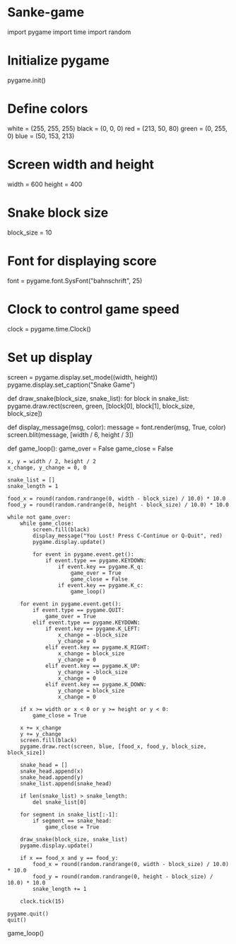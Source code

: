 # Sanke-game
import pygame
import time
import random

# Initialize pygame
pygame.init()

# Define colors
white = (255, 255, 255)
black = (0, 0, 0)
red = (213, 50, 80)
green = (0, 255, 0)
blue = (50, 153, 213)

# Screen width and height
width = 600
height = 400

# Snake block size
block_size = 10

# Font for displaying score
font = pygame.font.SysFont("bahnschrift", 25)

# Clock to control game speed
clock = pygame.time.Clock()

# Set up display
screen = pygame.display.set_mode((width, height))
pygame.display.set_caption("Snake Game")

def draw_snake(block_size, snake_list):
    for block in snake_list:
        pygame.draw.rect(screen, green, [block[0], block[1], block_size, block_size])

def display_message(msg, color):
    message = font.render(msg, True, color)
    screen.blit(message, [width / 6, height / 3])

def game_loop():
    game_over = False
    game_close = False
    
    x, y = width / 2, height / 2
    x_change, y_change = 0, 0
    
    snake_list = []
    snake_length = 1
    
    food_x = round(random.randrange(0, width - block_size) / 10.0) * 10.0
    food_y = round(random.randrange(0, height - block_size) / 10.0) * 10.0
    
    while not game_over:
        while game_close:
            screen.fill(black)
            display_message("You Lost! Press C-Continue or Q-Quit", red)
            pygame.display.update()
            
            for event in pygame.event.get():
                if event.type == pygame.KEYDOWN:
                    if event.key == pygame.K_q:
                        game_over = True
                        game_close = False
                    if event.key == pygame.K_c:
                        game_loop()
            
        for event in pygame.event.get():
            if event.type == pygame.QUIT:
                game_over = True
            elif event.type == pygame.KEYDOWN:
                if event.key == pygame.K_LEFT:
                    x_change = -block_size
                    y_change = 0
                elif event.key == pygame.K_RIGHT:
                    x_change = block_size
                    y_change = 0
                elif event.key == pygame.K_UP:
                    y_change = -block_size
                    x_change = 0
                elif event.key == pygame.K_DOWN:
                    y_change = block_size
                    x_change = 0
        
        if x >= width or x < 0 or y >= height or y < 0:
            game_close = True
        
        x += x_change
        y += y_change
        screen.fill(black)
        pygame.draw.rect(screen, blue, [food_x, food_y, block_size, block_size])
        
        snake_head = []
        snake_head.append(x)
        snake_head.append(y)
        snake_list.append(snake_head)
        
        if len(snake_list) > snake_length:
            del snake_list[0]
        
        for segment in snake_list[:-1]:
            if segment == snake_head:
                game_close = True
        
        draw_snake(block_size, snake_list)
        pygame.display.update()
        
        if x == food_x and y == food_y:
            food_x = round(random.randrange(0, width - block_size) / 10.0) * 10.0
            food_y = round(random.randrange(0, height - block_size) / 10.0) * 10.0
            snake_length += 1
        
        clock.tick(15)
    
    pygame.quit()
    quit()

game_loop()
